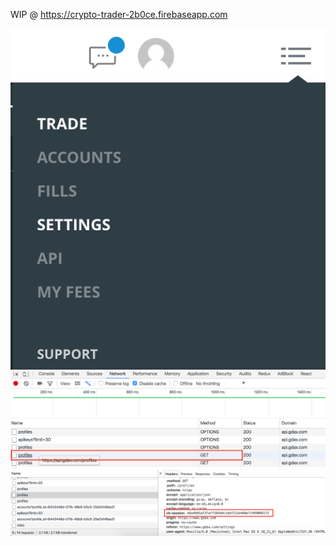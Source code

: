 WIP @ https://crypto-trader-2b0ce.firebaseapp.com

![Step 1](/public/step1.png?raw=true)
![Step 2](/public/step2.png?raw=true)
![Step 3](/public/step3.png?raw=true)
